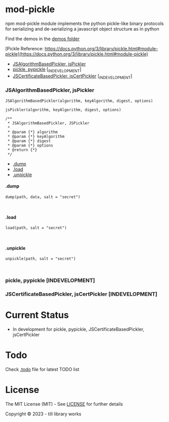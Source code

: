 # mod-pickle

npm mod-pickle module implements the python pickle-like binary protocols for serializing and de-serializing a javascript object structure as in python

Find the demos in the [demos folder](./demos)


[Pickle Reference: https://docs.python.org/3/library/pickle.html#module-pickle](https://docs.python.org/3/library/pickle.html#module-pickle)



- [JSAlgorithmBasedPickler, jsPickler](#jsPickler)
- [pickle, pypickle](#pypickle) [<sub>INDEVELOPMENT</sub>]
- [JSCertificateBasedPickler, jsCertPickler](#jsCertPickler) [<sub>INDEVELOPMENT</sub>]



### <a name="jsPickler"></a>JSAlgorithmBasedPickler, jsPickler

`JSAlgorithmBasedPickler(algorithm, keyAlgorithm, digest, options)`

`jsPickler(algorithm, keyAlgorithm, digest, options)`


```
/**
 * JSAlgorithmBasedPickler, JSPickler
 *
 * @param {*} algorithm
 * @param {*} keyAlgorithm
 * @param {*} digest
 * @param {*} options
 * @return {*}
 */
```

- [.dump](#JSPicklerdump)
- [.load](#JSPicklerload)
- [.unpickle](#JSPicklerunpickle)


#### <a name="JSPicklerdump"></a>.dump

`dump(path, data, salt = "secret")`

```


```

#### <a name="JSPicklerload"></a>.load

`load(path, salt = "secret")`

```


```

#### <a name="JSPicklerunpickle"></a>.unpickle

`unpickle(path, salt = "secret")`

```


```



### <a name="pypickle"></a>pickle, pypickle [INDEVELOPMENT]



### <a name="jsCertPickler"></a>JSCertificateBasedPickler, jsCertPickler [INDEVELOPMENT]



# Current Status

- In development for pickle, pypickle, JSCertificateBasedPickler, jsCertPickler

# Todo

Check [.todo](./.todo) file for latest TODO list

<!-- # References -->

# License

The MIT License (MIT) - See [LICENSE](./LICENSE) for further details

Copyright © 2023 - till library works

